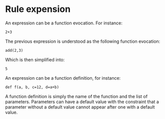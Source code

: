# Rule expension

An expression can be a function evocation.  For instance:

```
2+3
```

The previous expression is understood as the following function evocation:

```
add(2,3)
```

Which is then simplified into:

```
5
```

An expression can be a function definition, for instance:

```
def f(a, b, c=12, d=a+b)
```

A function definition is simply the name of the function and the list of parameters.  Parameters can have a default value with the constraint that a parameter without a default value cannot appear after one with a default value.
